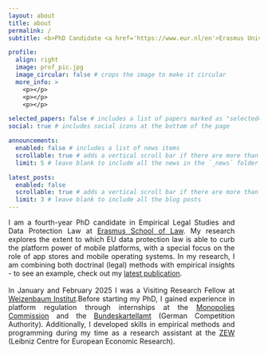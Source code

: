 ```yaml
---
layout: about
title: about
permalink: /
subtitle: <b>PhD Candidate <a href='https://www.eur.nl/en'>Erasmus University Rotterdam</a></b>

profile:
  align: right
  image: prof_pic.jpg
  image_circular: false # crops the image to make it circular
  more_info: >
    <p></p>
    <p></p>
    <p></p>

selected_papers: false # includes a list of papers marked as "selected={true}"
social: true # includes social icons at the bottom of the page

announcements:
  enabled: false # includes a list of news items
  scrollable: true # adds a vertical scroll bar if there are more than 3 news items
  limit: 5 # leave blank to include all the news in the `_news` folder

latest_posts:
  enabled: false
  scrollable: true # adds a vertical scroll bar if there are more than 3 new posts items
  limit: 3 # leave blank to include all the blog posts
---
```



<p style="text-align: justify; padding-right:50px;">
I am a fourth-year PhD candidate in Empirical Legal Studies and Data Protection Law at <a href="https://www.eur.nl/en/esl">Erasmus School of Law</a>. My research explores the extent to which EU data protection law is able to curb the platform power of mobile platforms, with a special focus on the role of app stores and mobile operating systems. In my research, I am combining both doctrinal (legal) methods with empirical insights - to see an example, check out my <a href="https://policyreview.info/articles/analysis/death-privacy-policies-how-app-stores-shape-gdpr-compliance-apps">latest publication</a>. 
  <br> <br>
  In January and February 2025 I was a Visiting Research Fellow at  <a href="https://www.weizenbaum-institut.de/">Weizenbaum Institut</a>.Before starting my PhD, I gained experience in platform regulation through internships at the <a href="https://www.monopolkommission.de/en/">Monopolies Commission</a> and the <a href="https://www.bundeskartellamt.de/EN/Home/home_node.html">Bundeskartellamt</a> (German Competition Authority). Additionally, I developed skills in empirical methods and programming during my time as a research assistant at the <a href="https://www.zew.de/en">ZEW</a> (Leibniz Centre for European Economic Research).  

</p>